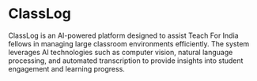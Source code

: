 # ClassLog
ClassLog is an AI-powered platform designed to assist Teach For India fellows in managing large classroom environments efficiently. The system leverages AI technologies such as computer vision, natural language processing, and automated transcription to provide insights into student engagement and learning progress.
